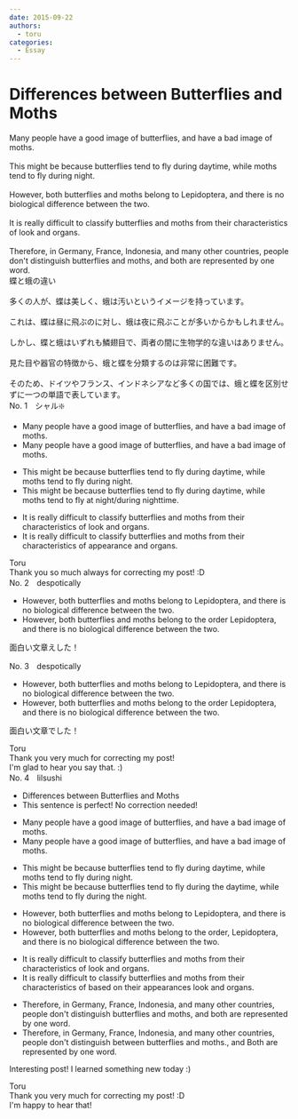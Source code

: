```yaml
---
date: 2015-09-22
authors:
  - toru
categories:
  - Essay
---
```


<h1 id="subject_show">Differences between Butterflies and Moths</h1>
<div class="date" hidden>Sep 22, 2015 12:57</div>
<div id="post"><div id="body_show_ori">
Many people have a good image of butterflies, and have a bad image of moths.<br/><br/>This might be because butterflies tend to fly during daytime, while moths tend to fly during night.<br/><br/>However, both butterflies and moths belong to Lepidoptera, and there is no biological difference between the two.<br/><br/>It is really difficult to classify butterflies and moths from their characteristics of look and organs.<br/><br/>Therefore, in Germany, France, Indonesia, and many other countries, people don't distinguish butterflies and moths, and both are represented by one word.
</div></div>

<!-- more -->

<div id="post_ja"><div id="body_show_mo">
蝶と蛾の違い<br/><br/>多くの人が、蝶は美しく、蛾は汚いというイメージを持っています。<br/><br/>これは、蝶は昼に飛ぶのに対し、蛾は夜に飛ぶことが多いからかもしれません。<br/><br/>しかし、蝶と蛾はいずれも鱗翅目で、両者の間に生物学的な違いはありません。<br/><br/>見た目や器官の特徴から、蛾と蝶を分類するのは非常に困難です。<br/><br/>そのため、ドイツやフランス、インドネシアなど多くの国では、蛾と蝶を区別せずに一つの単語で表しています。
</div></div>
<div id="block"><div class="first_name"> No. 1　<span class="just_name">シャル❇️</span></div><div id="block2">
<ul class="correction_field">
<li class="incorrect">Many people have a good image of butterflies, and have a bad image of moths.</li>
<li class="corrected correct">
Many people have a good image of butterflies, and <span class="sline">have</span> a bad image of moths.
</li>
</ul>
<ul class="correction_field">
<li class="incorrect">This might be because butterflies tend to fly during daytime, while moths tend to fly during night.</li>
<li class="corrected correct">
This might be because butterflies tend to fly during daytime, while moths tend to fly at night/during nighttime.
</li>
</ul>
<ul class="correction_field">
<li class="incorrect">It is really difficult to classify butterflies and moths from their characteristics of look and organs.</li>
<li class="corrected correct">
It is really difficult to classify butterflies and moths from their characteristics of <span class="f_blue">appearance</span> and organs.
</li>
</ul>
</div><div class="name"><span class="just_name">Toru</span><br>
Thank you so much always for correcting my post! :D
</div>
</div>
<div id="block"><div class="first_name"> No. 2　<span class="just_name">despotically</span></div><div id="block2">
<ul class="correction_field">
<li class="incorrect">However, both butterflies and moths belong to Lepidoptera, and there is no biological difference between the two.</li>
<li class="corrected correct">
However, both butterflies and moths belong to the order Lepidoptera, and there is no biological difference between the two.
</li>
</ul>
<p class="comment_small">
 面白い文章えした！
</p>

</div></div>
<div id="block"><div class="first_name"> No. 3　<span class="just_name">despotically</span></div><div id="block2">
<ul class="correction_field">
<li class="incorrect">However, both butterflies and moths belong to Lepidoptera, and there is no biological difference between the two.</li>
<li class="corrected correct">
However, both butterflies and moths belong to the order Lepidoptera, and there is no biological difference between the two.
</li>
</ul>
<p class="comment_small">
 面白い文章でした！
</p>

</div><div class="name"><span class="just_name">Toru</span><br>
Thank you very much for correcting my post!<br/>I'm glad to hear you say that. :)
</div>
</div>
<div id="block"><div class="first_name"> No. 4　<span class="just_name">lilsushi</span></div><div id="block2">
<ul class="correction_field">
<li class="incorrect">Differences between Butterflies and Moths</li>
<li class="corrected perfect">This sentence is perfect! No correction needed!</li>
</ul>
<ul class="correction_field">
<li class="incorrect">Many people have a good image of butterflies, and have a bad image of moths.</li>
<li class="corrected correct">
Many people have a good image of butterflies<span class="sline">,</span> and <span class="sline">have</span> a bad image of moths.
</li>
</ul>
<ul class="correction_field">
<li class="incorrect">This might be because butterflies tend to fly during daytime, while moths tend to fly during night.</li>
<li class="corrected correct">
This might be because butterflies tend to fly during <span class="f_red">the</span> daytime, while moths tend to fly during <span class="f_red">the</span> night.
</li>
</ul>
<ul class="correction_field">
<li class="incorrect">However, both butterflies and moths belong to Lepidoptera, and there is no biological difference between the two.</li>
<li class="corrected correct">
However, both butterflies and moths belong to <span class="f_red">the order,</span> Lepidoptera, and there is no biological difference between the two.
</li>
</ul>
<ul class="correction_field">
<li class="incorrect">It is really difficult to classify butterflies and moths from their characteristics of look and organs.</li>
<li class="corrected correct">
It is really difficult to classify butterflies and moths <span class="sline">from their characteristics of</span> <span class="f_red">based on their appearances</span> <span class="sline">look</span> and organs.
</li>
</ul>
<ul class="correction_field">
<li class="incorrect">Therefore, in Germany, France, Indonesia, and many other countries, people don't distinguish butterflies and moths, and both are represented by one word.</li>
<li class="corrected correct">
Therefore, in Germany, France, Indonesia, and many other countries, people don't distinguish <span class="f_red">between</span> butterflies and moths.<span class="sline">, and</span> <span class="f_red">B</span>oth are represented by one word.
</li>
</ul>
<p class="comment_small">
 Interesting post! I learned something new today :)
</p>

</div><div class="name"><span class="just_name">Toru</span><br>
Thank you very much for correcting my post! :D<br/>I'm happy to hear that!
</div>
</div>
